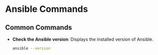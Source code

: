 # Ansible Commands

## Common Commands

- **Check the Ansible version**: Displays the installed version of Ansible.
  ```bash
  ansible --version
